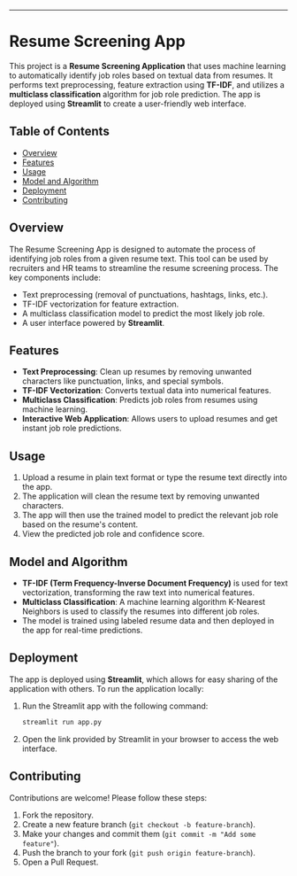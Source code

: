 
---

# Resume Screening App

This project is a **Resume Screening Application** that uses machine learning to automatically identify job roles based on textual data from resumes. It performs text preprocessing, feature extraction using **TF-IDF**, and utilizes a **multiclass classification** algorithm for job role prediction. The app is deployed using **Streamlit** to create a user-friendly web interface.

## Table of Contents

- [Overview](#overview)
- [Features](#features)
- [Usage](#usage)
- [Model and Algorithm](#model-and-algorithm)
- [Deployment](#deployment)
- [Contributing](#contributing)


## Overview

The Resume Screening App is designed to automate the process of identifying job roles from a given resume text. This tool can be used by recruiters and HR teams to streamline the resume screening process. The key components include:
- Text preprocessing (removal of punctuations, hashtags, links, etc.).
- TF-IDF vectorization for feature extraction.
- A multiclass classification model to predict the most likely job role.
- A user interface powered by **Streamlit**.

## Features

- **Text Preprocessing**: Clean up resumes by removing unwanted characters like punctuation, links, and special symbols.
- **TF-IDF Vectorization**: Converts textual data into numerical features.
- **Multiclass Classification**: Predicts job roles from resumes using machine learning.
- **Interactive Web Application**: Allows users to upload resumes and get instant job role predictions.

## Usage

1. Upload a resume in plain text format or type the resume text directly into the app.
2. The application will clean the resume text by removing unwanted characters.
3. The app will then use the trained model to predict the relevant job role based on the resume's content.
4. View the predicted job role and confidence score.

## Model and Algorithm

- **TF-IDF (Term Frequency-Inverse Document Frequency)** is used for text vectorization, transforming the raw text into numerical features.
- **Multiclass Classification**: A machine learning algorithm K-Nearest Neighbors is used to classify the resumes into different job roles.
- The model is trained using labeled resume data and then deployed in the app for real-time predictions.

## Deployment

The app is deployed using **Streamlit**, which allows for easy sharing of the application with others. To run the application locally:
1. Run the Streamlit app with the following command:
   ```bash
   streamlit run app.py
   ```
2. Open the link provided by Streamlit in your browser to access the web interface.

## Contributing

Contributions are welcome! Please follow these steps:
1. Fork the repository.
2. Create a new feature branch (`git checkout -b feature-branch`).
3. Make your changes and commit them (`git commit -m "Add some feature"`).
4. Push the branch to your fork (`git push origin feature-branch`).
5. Open a Pull Request.

